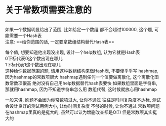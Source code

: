  # 关于常数项需要注意的
 
 ---
 
 
 如果一个数据明显给出了范围, 比如给定一个数组 都不会超过100000,
这个题, 可能需要一个Hash表   
注意: ==给你范围的话, 一定要拿数组结构替代Hash表==  

每个值, 想要知道他出现没出现, 设计一个help数组, 认为它就是Hash表  
  0下标代表0这个数出现在哪儿  
  1下标代表1这个数出现在哪儿  
这种给你数据范围的题, 请用这种数组结构来做Hash表, 不要傻乎乎写
hashmap, 因为hashmap的常数项很大
hashmap遇到任何一个值要做离散化, 这个离散化函数常数项很高
绝对没有自己用help数据替代hash表要快
如果数组里面是字符串, 那就用hashmap, 因为不知道字符串怎么用
数组代替, 这时候就放心用hashmap  

一般来讲, 刷题不会因为你常数项过大, 让你不通过
往往是时间复杂度不达标, 测试会设计良好的测试用例大小, 让你时间复杂度
不够的时候, 让你不通过
常数项问题在hashmap里真的是挺大的, 虽然可以认为增删改查都是O(1)
但是常数项其实挺大的